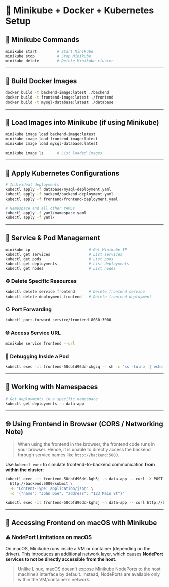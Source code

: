 # 🐳 Minikube + Docker + Kubernetes Setup

## 🚀 Minikube Commands

```bash
minikube start         # Start Minikube
minikube stop          # Stop Minikube
minikube delete        # Delete Minikube cluster
```

---

## 💠 Build Docker Images

```bash
docker build -t backend-image:latest ./backend
docker build -t frontend-image:latest ./frontend
docker build -t mysql-database:latest ./database
```

---

## 📆 Load Images into Minikube (if using Minikube)

```bash
minikube image load backend-image:latest
minikube image load frontend-image:latest
minikube image load mysql-database:latest

minikube image ls      # List loaded images
```

---

## 📄 Apply Kubernetes Configurations

```bash
# Individual deployments
kubectl apply -f database/mysql-deployment.yaml
kubectl apply -f backend/backend-deployment.yaml
kubectl apply -f frontend/frontend-deployment.yaml

# Namespace and all other YAMLs
kubectl apply -f yaml/namespace.yaml
kubectl apply -f yaml/
```

---

## 📡 Service & Pod Management

```bash
minikube ip                          # Get Minikube IP
kubectl get services                 # List services
kubectl get pods                     # List pods
kubectl get deployments              # List deployments
kubectl get nodes                    # List nodes
```

### ♻️ Delete Specific Resources

```bash
kubectl delete service frontend      # Delete frontend service
kubectl delete deployment frontend   # Delete frontend deployment
```

### ↻ Port Forwarding

```bash
kubectl port-forward service/frontend 8080:3000
```

### 🌐 Access Service URL

```bash
minikube service frontend --url
```

### 🧲 Debugging Inside a Pod

```bash
kubectl exec -it frontend-58cbfd96dd-xkgzq -- sh -c "ss -tulnp || echo 'ss not found'"
```

---

## 📂 Working with Namespaces

```bash
# Get deployments in a specific namespace
kubectl get deployments -n data-app
```

---

## 🌐 Using Frontend in Browser (CORS / Networking Note)

> When using the frontend in the browser, the frontend code runs in your browser. Hence, it is unable to directly access the backend through service names like `http://backend:5000`.

Use `kubectl exec` to simulate frontend-to-backend communication **from within the cluster**:

```bash
kubectl exec -it frontend-58cbfd96dd-kgh5j -n data-app -- curl -X POST \
  http://backend:5000/submit \
  -H "Content-Type: application/json" \
  -d '{"name": "John Doe", "address": "123 Main St"}'

kubectl exec -it frontend-58cbfd96dd-kgh5j -n data-app -- curl http://backend:5000/users
```

---

## 🍎 Accessing Frontend on macOS with Minikube

### ⚠️ NodePort Limitations on macOS

On macOS, Minikube runs inside a VM or container (depending on the driver). This introduces an additional network layer, which causes **NodePort services to not be directly accessible from the host**.

> Unlike Linux, macOS doesn't expose Minikube NodePorts to the host machine’s interface by default. Instead, NodePorts are available only within the VM/container’s network.
